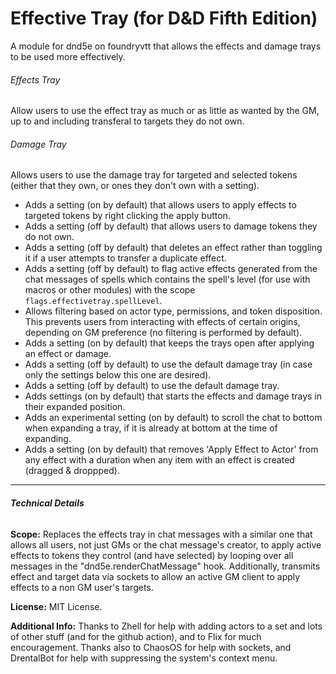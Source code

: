 # Effective Tray (for D&D Fifth Edition)
A module for dnd5e on foundryvtt that allows the effects and damage trays to be used more effectively.

###### Effects Tray 
Allow users to use the effect tray as much or as little as wanted by the GM, up to and including transferal to targets they do not own.
###### Damage Tray
Allows users to use the damage tray for targeted and selected tokens (either that they own, or ones they don't own with a setting).

- Adds a setting (on by default) that allows users to apply effects to targeted tokens by right clicking the apply button.
- Adds a setting (off by default) that allows users to damage tokens they do not own.
- Adds a setting (off by default) that deletes an effect rather than toggling it if a user attempts to transfer a duplicate effect.
- Adds a setting (off by default) to flag active effects generated from the chat messages of spells which contains the spell's level (for use with macros or other modules) with the scope `flags.effectivetray.spellLevel`.
- Allows filtering based on actor type, permissions, and token disposition. This prevents users from interacting with effects of certain origins, depending on GM preference (no filtering is performed by default).
- Adds a setting (on by default) that keeps the trays open after applying an effect or damage.
- Adds a setting (off by default) to use the default damage tray (in case only the settings below this one are desired).
- Adds a setting (off by default) to use the default damage tray. 
- Adds settings (on by default) that starts the effects and damage trays in their expanded position.
- Adds an experimental setting (on by default) to scroll the chat to bottom when expanding a tray, if it is already at bottom at the time of expanding.
- Adds a setting (on by default) that removes 'Apply Effect to Actor' from any effect with a duration when any item with an effect is created (dragged & droppped).
___
###### **Technical Details**

**Scope:** Replaces the effects tray in chat messages with a similar one that allows all users, not just GMs or the chat message's creator, to apply active effects to tokens they control (and have selected) by looping over all messages in the "dnd5e.renderChatMessage" hook. Additionally, transmits effect and target data via sockets to allow an active GM client to apply effects to a non GM user's targets.

**License:** MIT License.

**Additional Info:** Thanks to Zhell for help with adding actors to a set and lots of other stuff (and for the github action), and to Flix for much encouragement. Thanks also to ChaosOS for help with sockets, and DrentalBot for help with suppressing the system's context menu.
